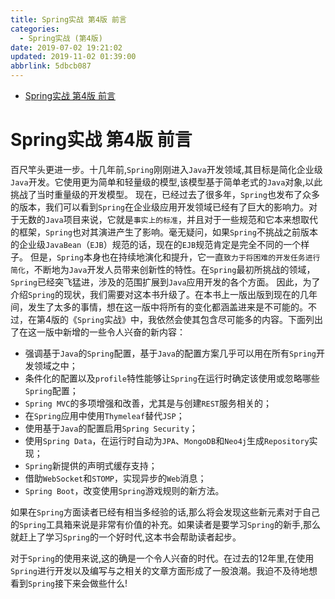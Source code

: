 ```yaml
---
title: Spring实战 第4版 前言
categories: 
  - Spring实战 (第4版)
date: 2019-07-02 19:21:02
updated: 2019-11-02 01:39:00
abbrlink: 5dbcb087
---
```

- [Spring实战 第4版 前言](/ReadingNotes/5dbcb087/#Spring实战-第4版-前言)

<!--more-->
<script src="https://cdn.bootcss.com/jquery/3.4.0/jquery.slim.min.js"></script>
<script>$(document).ready(function () {$(".post-body > ul:nth-child(1)").hide();});</script>

<!--end-->
# Spring实战 第4版 前言 #
百尺竿头更进一步。十几年前,`Spring`刚刚进入`Java`开发领域,其目标是简化企业级`Java`开发。它使用更为简单和轻量级的模型,该模型基于简单老式的`Java`对象,以此挑战了当时重量级的开发模型。
现在，已经过去了很多年，`Spring`也发布了众多的版本，我们可以看到`Spring`在企业级应用开发领域已经有了巨大的影响力。对于无数的`Java`项目来说，它就是`事实上的标准`，并且对于一些规范和它本来想取代的框架，`Spring`也对其演进产生了影响。毫无疑问，如果`Spring`不挑战之前版本的企业级`JavaBean`（`EJB`）规范的话，现在的`EJB`规范肯定是完全不同的一个样子。
但是，`Spring`本身也在持续地演化和提升，它一直`致力于将困难的开发任务进行简化`，不断地为`Java`开发人员带来创新性的特性。在`Spring`最初所挑战的领域，`Spring`已经突飞猛进，涉及的范围扩展到`Java`应用开发的各个方面。
因此，为了介绍`Spring`的现状，我们需要对这本书升级了。在本书上一版出版到现在的几年间，发生了太多的事情，想在这一版中将所有的变化都涵盖进来是不可能的。不过，在第4版的《`Spring`实战》中，我依然会使其包含尽可能多的内容。下面列出了在这一版中新增的一些令人兴奋的新内容：
- 强调基于`Java`的`Spring`配置，基于`Java`的配置方案几乎可以用在所有`Spring`开发领域之中；
- 条件化的配置以及`profile`特性能够让`Spring`在运行时确定该使用或忽略哪些`Spring`配置；
- `Spring MVC`的多项增强和改善，尤其是与创建`REST`服务相关的；
- 在`Spring`应用中使用`Thymeleaf`替代`JSP`；
- 使用基于`Java`的配置启用`Spring Security`；
- 使用`Spring Data`，在运行时自动为`JPA`、`MongoDB`和`Neo4j`生成`Repository`实现；
- `Spring`新提供的声明式缓存支持；
- 借助`WebSocket`和`STOMP`，实现异步的`Web`消息；
- `Spring Boot`，改变使用`Spring`游戏规则的新方法。

如果在`Spring`方面读者已经有相当多经验的话,那么将会发现这些新元素对于自己的`Spring`工具箱来说是非常有价值的补充。如果读者是要学习`Spring`的新手,那么就赶上了学习`Spring`的一个好时代,这本书会帮助读者起步。

对于`Spring`的使用来说,这的确是一个令人兴奋的时代。在过去的12年里,在使用`Spring`进行开发以及编写与之相关的文章方面形成了一股浪潮。我迫不及待地想看到`Spring`接下来会做些什么!

